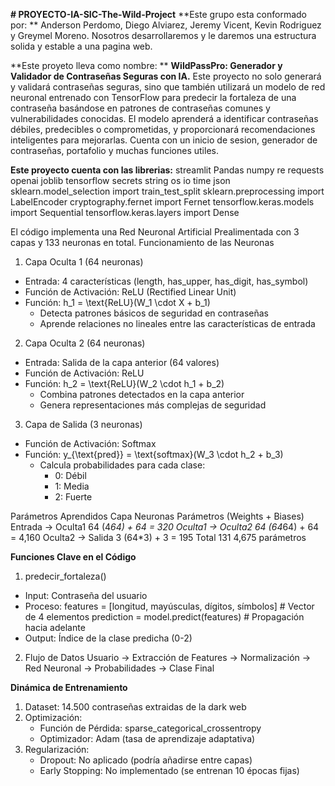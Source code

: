 **# PROYECTO-IA-SIC-The-Wild-Project**
**Este grupo esta conformado por: **
Anderson Perdomo, Diego Alviarez, Jeremy Vicent, Kevin Rodriguez y Greymel Moreno. 
Nosotros desarrollaremos y le daremos una estructura solida y estable a una pagina web.

**Este proyeto lleva como nombre: **
**WildPassPro: Generador y Validador de Contraseñas Seguras con IA.**
Este proyecto no solo generará y validará contraseñas seguras, sino que también utilizará un modelo de red neuronal entrenado con TensorFlow para predecir la fortaleza de una contraseña basándose en patrones de contraseñas comunes y vulnerabilidades conocidas. El modelo aprenderá a identificar contraseñas débiles, predecibles o comprometidas, y proporcionará recomendaciones inteligentes para mejorarlas.
Cuenta con un inicio de sesion, generador de contraseñas, portafolio y muchas funciones utiles. 

**Este proyecto cuenta con las librerias:**
streamlit
Pandas
numpy
re
requests
openai
joblib
tensorflow
secrets
string
os
io
time
json
sklearn.model_selection import train_test_split
sklearn.preprocessing import LabelEncoder
cryptography.fernet import Fernet
tensorflow.keras.models import Sequential
tensorflow.keras.layers import Dense

El código implementa una Red Neuronal Artificial Prealimentada con 3 capas y 133 neuronas en total. 
Funcionamiento de las Neuronas
1. Capa Oculta 1 (64 neuronas)
  * Entrada: 4 características (length, has_upper, has_digit, has_symbol)
  * Función de Activación: ReLU (Rectified Linear Unit)
  * Función:
    h_1 = \text{ReLU}(W_1 \cdot X + b_1)
    * Detecta patrones básicos de seguridad en contraseñas
    * Aprende relaciones no lineales entre las características de entrada
      
2. Capa Oculta 2 (64 neuronas)
  * Entrada: Salida de la capa anterior (64 valores)
  * Función de Activación: ReLU
  * Función:
    h_2 = \text{ReLU}(W_2 \cdot h_1 + b_2)
    * Combina patrones detectados en la capa anterior
    * Genera representaciones más complejas de seguridad
   
3. Capa de Salida (3 neuronas)
  * Función de Activación: Softmax
  * Función:
    y_{\text{pred}} = \text{softmax}(W_3 \cdot h_2 + b_3)
    * Calcula probabilidades para cada clase:
      * 0: Débil
      * 1: Media
      * 2: Fuerte

Parámetros Aprendidos
Capa	Neuronas	Parámetros (Weights + Biases)
Entrada → Oculta1	64	(4*64) + 64 = 320
Oculta1 → Oculta2	64	(64*64) + 64 = 4,160
Oculta2 → Salida	3	(64*3) + 3 = 195
Total	131	4,675 parámetros

**Funciones Clave en el Código**
1. predecir_fortaleza()
  * Input: Contraseña del usuario
  * Proceso:
    features = [longitud, mayúsculas, dígitos, símbolos]  # Vector de 4 elementos
    prediction = model.predict(features)                   # Propagación hacia adelante
  * Output: Índice de la clase predicha (0-2)

2. Flujo de Datos
  Usuario → Extracción de Features → Normalización → Red Neuronal → Probabilidades → Clase Final

**Dinámica de Entrenamiento**
  1. Dataset: 14.500 contraseñas extraidas de la dark web
  2. Optimización:
     * Función de Pérdida: sparse_categorical_crossentropy
     * Optimizador: Adam (tasa de aprendizaje adaptativa)
  3. Regularización:
     * Dropout: No aplicado (podría añadirse entre capas)
     * Early Stopping: No implementado (se entrenan 10 épocas fijas)

   
  

